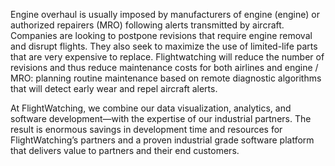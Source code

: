 Engine overhaul is usually imposed by manufacturers of engine (engine) or authorized
repairers (MRO) following alerts transmitted by aircraft. Companies are looking to
postpone revisions that require engine removal and disrupt flights. They also seek
to maximize the use of limited-life parts that are very expensive to replace.
Flightwatching will reduce the number of revisions and thus reduce maintenance costs
for both airlines and engine / MRO: planning routine maintenance based on remote
diagnostic algorithms that will detect early wear and repel aircraft alerts.

At FlightWatching, we combine our data visualization, analytics,
and software development—with the expertise of our industrial
partners. The result is enormous savings in development time
and resources for FlightWatching’s partners and a proven
industrial grade software platform that delivers value to partners
and their end customers.
